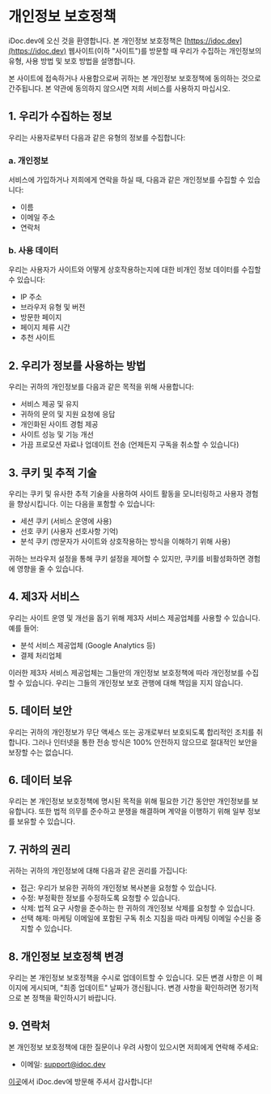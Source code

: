 # 개인정보 보호정책

iDoc.dev에 오신 것을 환영합니다. 본 개인정보 보호정책은 [https://idoc.dev](https://idoc.dev) 웹사이트(이하 "사이트")를 방문할 때 우리가 수집하는 개인정보의 유형, 사용 방법 및 보호 방법을 설명합니다.

본 사이트에 접속하거나 사용함으로써 귀하는 본 개인정보 보호정책에 동의하는 것으로 간주됩니다. 본 약관에 동의하지 않으시면 저희 서비스를 사용하지 마십시오.

## 1. 우리가 수집하는 정보

우리는 사용자로부터 다음과 같은 유형의 정보를 수집합니다:

### a. 개인정보
서비스에 가입하거나 저희에게 연락을 하실 때, 다음과 같은 개인정보를 수집할 수 있습니다:
- 이름
- 이메일 주소
- 연락처

### b. 사용 데이터
우리는 사용자가 사이트와 어떻게 상호작용하는지에 대한 비개인 정보 데이터를 수집할 수 있습니다:
- IP 주소
- 브라우저 유형 및 버전
- 방문한 페이지
- 페이지 체류 시간
- 추천 사이트

## 2. 우리가 정보를 사용하는 방법

우리는 귀하의 개인정보를 다음과 같은 목적을 위해 사용합니다:
- 서비스 제공 및 유지
- 귀하의 문의 및 지원 요청에 응답
- 개인화된 사이트 경험 제공
- 사이트 성능 및 기능 개선
- 가끔 프로모션 자료나 업데이트 전송 (언제든지 구독을 취소할 수 있습니다)

## 3. 쿠키 및 추적 기술

우리는 쿠키 및 유사한 추적 기술을 사용하여 사이트 활동을 모니터링하고 사용자 경험을 향상시킵니다. 이는 다음을 포함할 수 있습니다:
- 세션 쿠키 (서비스 운영에 사용)
- 선호 쿠키 (사용자 선호사항 기억)
- 분석 쿠키 (방문자가 사이트와 상호작용하는 방식을 이해하기 위해 사용)

귀하는 브라우저 설정을 통해 쿠키 설정을 제어할 수 있지만, 쿠키를 비활성화하면 경험에 영향을 줄 수 있습니다.

## 4. 제3자 서비스

우리는 사이트 운영 및 개선을 돕기 위해 제3자 서비스 제공업체를 사용할 수 있습니다. 예를 들어:
- 분석 서비스 제공업체 (Google Analytics 등)
- 결제 처리업체

이러한 제3자 서비스 제공업체는 그들만의 개인정보 보호정책에 따라 개인정보를 수집할 수 있습니다. 우리는 그들의 개인정보 보호 관행에 대해 책임을 지지 않습니다.

## 5. 데이터 보안

우리는 귀하의 개인정보가 무단 액세스 또는 공개로부터 보호되도록 합리적인 조치를 취합니다. 그러나 인터넷을 통한 전송 방식은 100% 안전하지 않으므로 절대적인 보안을 보장할 수는 없습니다.

## 6. 데이터 보유

우리는 본 개인정보 보호정책에 명시된 목적을 위해 필요한 기간 동안만 개인정보를 보유합니다. 또한 법적 의무를 준수하고 분쟁을 해결하며 계약을 이행하기 위해 일부 정보를 보유할 수 있습니다.

## 7. 귀하의 권리

귀하는 귀하의 개인정보에 대해 다음과 같은 권리를 가집니다:
- 접근: 우리가 보유한 귀하의 개인정보 복사본을 요청할 수 있습니다.
- 수정: 부정확한 정보를 수정하도록 요청할 수 있습니다.
- 삭제: 법적 요구 사항을 준수하는 한 귀하의 개인정보 삭제를 요청할 수 있습니다.
- 선택 해제: 마케팅 이메일에 포함된 구독 취소 지침을 따라 마케팅 이메일 수신을 중지할 수 있습니다.

## 8. 개인정보 보호정책 변경

우리는 본 개인정보 보호정책을 수시로 업데이트할 수 있습니다. 모든 변경 사항은 이 페이지에 게시되며, "최종 업데이트" 날짜가 갱신됩니다. 변경 사항을 확인하려면 정기적으로 본 정책을 확인하시기 바랍니다.

## 9. 연락처

본 개인정보 보호정책에 대한 질문이나 우려 사항이 있으시면 저희에게 연락해 주세요:
- 이메일: [support@idoc.dev](mailto:support@idoc.dev)

[이곳](https://idoc.dev/ko/)에서 iDoc.dev에 방문해 주셔서 감사합니다!
